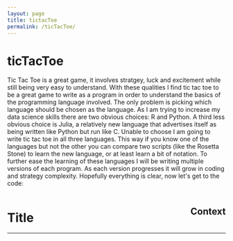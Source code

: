 ```yaml
---
layout: page
title: tictacToe
permalink: /ticTacToe/
---
```


# ticTacToe

Tic Tac Toe is a great game, it involves stratgey, luck and excitement while still being very easy to understand.  With these qualities I find tic tac toe to be a great game to write as a program in order to understand the basics of the programming language involved.  The only problem is picking which language should be chosen as the language.  As I am trying to increase my data science skills there are two obvious choices: R and Python.  A third less obvious choice is Julia, a relatively new language that advertises itself as being written like Python but run like C.  Unable to choose I am going to write tic tac toe in all three languages.  This way if you know one of the languages but not the other you can compare two scripts (like the Rosetta Stone) to learn the new language, or at least learn a bit of notation.  To further ease the learning of these languages I will be writing multiple versions of each program.  As each version progresses it will grow in coding and strategy complexity.  Hopefully everything is clear, now let's get to the code:

<h1 style="text-align:left;float:left;">Title</h1> 
<h2 style="text-align:right;float:right;">Context</h2> 
<hr style="clear:both;"/>
